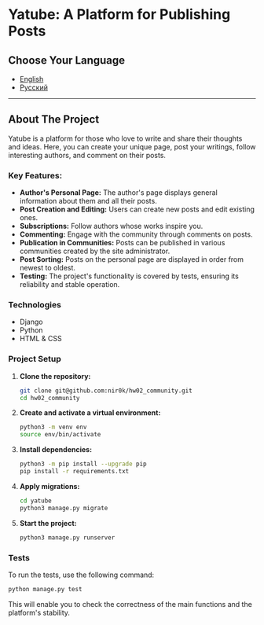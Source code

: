 # Yatube: A Platform for Publishing Posts

## Choose Your Language

- [English](README.md)
- [Русский](README.ru.md)

---

## About The Project

Yatube is a platform for those who love to write and share their thoughts and ideas. Here, you can create your unique page, post your writings, follow interesting authors, and comment on their posts.

### Key Features:
- **Author's Personal Page:** The author's page displays general information about them and all their posts.
- **Post Creation and Editing:** Users can create new posts and edit existing ones.
- **Subscriptions:** Follow authors whose works inspire you.
- **Commenting:** Engage with the community through comments on posts.
- **Publication in Communities:** Posts can be published in various communities created by the site administrator.
- **Post Sorting:** Posts on the personal page are displayed in order from newest to oldest.
- **Testing:** The project's functionality is covered by tests, ensuring its reliability and stable operation.

### Technologies

- Django
- Python
- HTML & CSS

### Project Setup

1. **Clone the repository:**
    ```sh
    git clone git@github.com:nir0k/hw02_community.git
    cd hw02_community
    ```
2. **Create and activate a virtual environment:**
    ```sh
    python3 -m venv env
    source env/bin/activate
    ```
3. **Install dependencies:**
    ```sh
    python3 -m pip install --upgrade pip
    pip install -r requirements.txt
    ```
4. **Apply migrations:**
    ```sh
    cd yatube
    python3 manage.py migrate
    ```
5. **Start the project:**
    ```sh
    python3 manage.py runserver
    ```

### Tests
To run the tests, use the following command:
```sh
python manage.py test
```
This will enable you to check the correctness of the main functions and the platform's stability.
